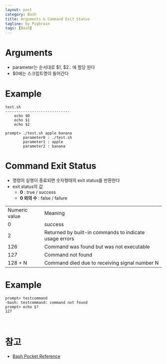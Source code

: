 ```yaml
---
layout: post
category: Bash
title: Arguments & Command Exit Status
tagline: by Pigbrain
tags: [Bash]
---
```


<!--more-->

# Arguments
* parameter는 순서대로 $1, $2.. 에 할당 된다    
* $0에는 스크립트명이 들어간다  

# Example  
	
	test.sh
	-----------------------------
		echo $0
		echo $1
		echo $2

	prompt> ./test.sh apple banana
			parameter0 : ./test.sh
			parameter1 : apple
			parameter2 : banana


# Command Exit Status 
* 명령어 실행이 종료되면 숫자형태의 exit status를 반환한다  
* exit status의 값
	* **0** : true / success  
	* **0 외의 수** : false / failure    
  
  
<table>  
<tr><td>Numeric value</td><td>Meaning</td></tr>
<tr><td>0</td><td>success</td></tr>  
<tr><td>2</td><td>Returned by built-in commands to indicate usage errors</td></tr>  
<tr><td>126</td><td>Command was found but was not executable</td></tr>  
<tr><td>127</td><td>Command not found</td></tr>
<tr><td>128 + N</td><td>Command died due to receiving signal number N</td></tr>  
</table>  
  
  
# Example

	prompt> testcommand
	-bash: testcommand: command not found
	prompt> echo $?
	127
  

<br>  

# 참고
* [Bash Pocket Reference](http://www.amazon.com/bash-Pocket-Reference-OReilly/dp/1449387888)  
